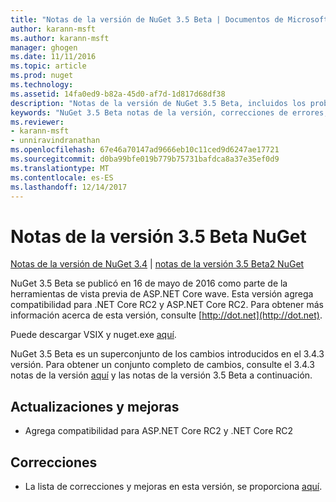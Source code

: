 ```yaml
---
title: "Notas de la versión de NuGet 3.5 Beta | Documentos de Microsoft"
author: karann-msft
ms.author: karann-msft
manager: ghogen
ms.date: 11/11/2016
ms.topic: article
ms.prod: nuget
ms.technology: 
ms.assetid: 14fa0ed9-b82a-45d0-af7d-1d817d68df38
description: "Notas de la versión de NuGet 3.5 Beta, incluidos los problemas conocidos, correcciones de errores, las funciones agregadas y dcr."
keywords: "NuGet 3.5 Beta notas de la versión, correcciones de errores, problemas, conocidos agregan características, DCR"
ms.reviewer:
- karann-msft
- unniravindranathan
ms.openlocfilehash: 67e46a70147ad9666eb10c11ced9d6247ae17721
ms.sourcegitcommit: d0ba99bfe019b779b75731bafdca8a37e35ef0d9
ms.translationtype: MT
ms.contentlocale: es-ES
ms.lasthandoff: 12/14/2017
---
```

# <a name="nuget-35-beta-release-notes"></a>Notas de la versión 3.5 Beta NuGet

[Notas de la versión de NuGet 3.4](../release-notes/nuget-3.4.md) | [notas de la versión 3.5 Beta2 NuGet](../release-notes/nuget-3.5-Beta2.md)

NuGet 3.5 Beta se publicó en 16 de mayo de 2016 como parte de la herramientas de vista previa de ASP.NET Core wave. Esta versión agrega compatibilidad para .NET Core RC2 y ASP.NET Core RC2. Para obtener más información acerca de esta versión, consulte [http://dot.net](http://dot.net).

Puede descargar VSIX y nuget.exe [aquí](https://dist.nuget.org/index.html).

NuGet 3.5 Beta es un superconjunto de los cambios introducidos en el 3.4.3 versión. Para obtener un conjunto completo de cambios, consulte el 3.4.3 notas de la versión [aquí](https://github.com/NuGet/Home/issues?q=is%3Aissue+milestone%3A3.4.3+is%3Aclosed) y las notas de la versión 3.5 Beta a continuación.

## <a name="updates-and-improvements"></a>Actualizaciones y mejoras

* Agrega compatibilidad para ASP.NET Core RC2 y .NET Core RC2

## <a name="fixes"></a>Correcciones

* La lista de correcciones y mejoras en esta versión, se proporciona [aquí](https://github.com/NuGet/Home/issues?q=is%3Aissue+milestone%3A%223.5+Beta%22+is%3Aclosed).